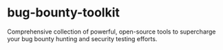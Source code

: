 # bug-bounty-toolkit
Comprehensive collection of powerful, open-source tools to supercharge your bug bounty hunting and security testing efforts.
